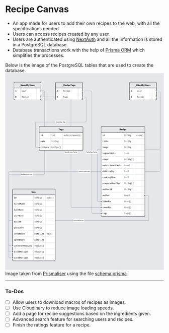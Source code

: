 # Recipe Canvas

- An app made for users to add their own recipes to the web, with all the specifications needed.
- Users can access recipes created by any user.
- Users are authenticated using [NextAuth](https://authjs.dev/reference/nextjs) and all the information is stored in a PostgreSQL database.
- Database transactions work with the help of [Prisma ORM](http://prisma.io/) which simplifies the processes.

Below is the image of the PostgreSQL tables that are used to create the database.
![](/schema.png)
Image taken from [Prismaliser](https://prismaliser.app/) using the file [schema.prisma](/prisma/schema.prisma)

---

### To-Dos

- [ ] Allow users to download macros of recipes as images.
- [ ] Use Cloudinary to reduce image loading speeds.
- [ ] Add a page for recipe suggestions based on the ingredients given.
- [ ] Advanced search feature for searching users and recipes.
- [ ] Finish the ratings feature for a recipe.
